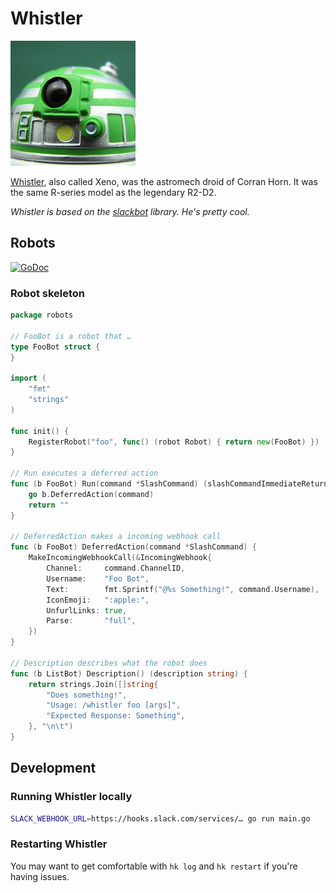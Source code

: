 # Whistler

![Whistler avatar](https://raw.githubusercontent.com/athega/whistler/master/images/whistler.jpg)

[Whistler](http://starwars.wikia.com/wiki/Whistler), also called Xeno, was the astromech droid of Corran Horn.
It was the same R-series model as the legendary R2-D2.

_Whistler is based on the [slackbot](https://github.com/trinchan/slackbot) library. He's pretty cool._

## Robots

[![GoDoc](https://godoc.org/github.com/athega/whistler/robots?status.svg)](https://godoc.org/github.com/athega/whistler/robots)

### Robot skeleton

```go
package robots

// FooBot is a robot that …
type FooBot struct {
}

import (
	"fmt"
	"strings"
)

func init() {
	RegisterRobot("foo", func() (robot Robot) { return new(FooBot) })
}

// Run executes a deferred action
func (b FooBot) Run(command *SlashCommand) (slashCommandImmediateReturn string) {
	go b.DeferredAction(command)
	return ""
}

// DeferredAction makes a incoming webhook call
func (b FooBot) DeferredAction(command *SlashCommand) {
	MakeIncomingWebhookCall(&IncomingWebhook{
		Channel:     command.ChannelID,
		Username:    "Foo Bot",
		Text:        fmt.Sprintf("@%s Something!", command.Username),
		IconEmoji:   ":apple:",
		UnfurlLinks: true,
		Parse:       "full",
	})
}

// Description describes what the robot does
func (b ListBot) Description() (description string) {
	return strings.Join([]string{
		"Does something!",
		"Usage: /whistler foo [args]",
		"Expected Response: Something",
	}, "\n\t")
}
```

## Development

### Running Whistler locally

```bash
SLACK_WEBHOOK_URL=https://hooks.slack.com/services/… go run main.go
```

### Restarting Whistler

You may want to get comfortable with `hk log` and `hk restart` if you're having issues.
